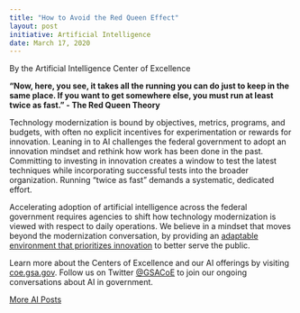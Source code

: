 ```yaml
---
title: "How to Avoid the Red Queen Effect"
layout: post
initiative: Artificial Intelligence
date: March 17, 2020
---
```

By the Artificial Intelligence Center of Excellence

**“Now, here, you see, it takes all the running you can do just to keep in the same place. If you want to get somewhere else, you
must run at least twice as fast.” - The Red Queen Theory**

Technology modernization is bound by objectives, metrics, programs, and budgets, with often no explicit incentives for experimentation 
or rewards for innovation. Leaning in to AI challenges the federal government to adopt an innovation mindset and rethink how 
work has been done in the past. Committing to  investing in innovation creates a window to test the latest techniques while 
incorporating successful tests into the broader organization. Running “twice as fast” demands a systematic, dedicated effort.
 
Accelerating adoption of artificial intelligence across the federal government requires agencies to shift how technology modernization
is viewed with respect to daily operations. We believe in a mindset that moves beyond the modernization conversation, by providing 
an <a href="https://www.gsa.gov/blog/2020/02/20/moving-beyond-modernization-adapt-to-better-serve-the-public">adaptable environment that prioritizes innovation</a> to better serve the public.

Learn more about the Centers of Excellence and our AI offerings by visiting <a href="https://coe.gsa.gov/">coe.gsa.gov</a>. Follow us on Twitter <a href="https://twitter.com/GSACoE">@GSACoE</a> to join our ongoing conversations about AI in government.

<a href="{{site.baseurl}}/coe.html#coe-updates" class="usa-button">More AI Posts</a>
